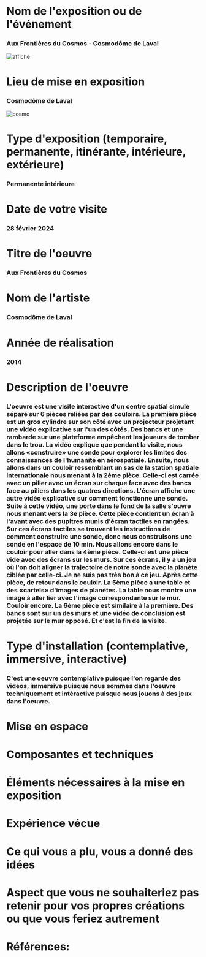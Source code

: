 # Nom de l'exposition ou de l'événement
### Aux Frontières du Cosmos - Cosmodôme de Laval

![affiche](https://github.com/mathieuwillett/h24-v11_inspirations_willett/assets/143769896/4bc074a5-1290-4fed-838d-809d1910019e)


# Lieu de mise en exposition
### Cosmodôme de Laval
![cosmo](https://github.com/mathieuwillett/h24-v11_inspirations_willett/assets/143769896/422dafe0-cf89-4741-9e75-908447e0e064)


# Type d'exposition (temporaire, permanente, itinérante, intérieure, extérieure)
### Permanente intérieure

# Date de votre visite

### 28 février 2024

# Titre de l'oeuvre

### Aux Frontières du Cosmos

# Nom de l'artiste

### Cosmodôme de Laval

# Année de réalisation

### 2014

# Description de l'oeuvre
### L'oeuvre est une visite interactive d'un centre spatial simulé séparé sur 6 pièces reliées par des couloirs. La première pièce est un gros cylindre sur son côté avec un projecteur projetant une vidéo explicative sur l'un des côtés. Des bancs et une rambarde sur une plateforme empêchent les joueurs de tomber dans le trou. La vidéo explique que pendant la visite, nous allons «construire» une sonde pour explorer les limites des connaissances de l'humanité en aérospatiale. Ensuite, nous allons dans un couloir ressemblant un sas de la station spatiale internationale nous menant à la 2ème pièce. Celle-ci est carrée avec un pilier avec un écran sur chaque face avec des bancs face au piliers dans les quatres directions. L'écran affiche une autre vidéo explicative sur comment fonctionne une sonde. Suite à cette vidéo, une porte dans le fond de la salle s'ouvre nous menant vers la 3e pièce. Cette pièce contient un écran à l'avant avec des pupitres munis d'écran tactiles en rangées. Sur ces écrans tactiles se trouvent les instructions de comment construire une sonde, donc nous construisons une sonde en l'espace de 10 min. Nous allons encore dans le couloir pour aller dans la 4ème pièce. Celle-ci est une pièce vide avec des écrans sur les murs. Sur ces écrans, il y a un jeu où l'on doit aligner la trajectoire de notre sonde avec la planète ciblée par celle-ci. Je ne suis pas très bon à ce jeu. Après cette pièce, de retour dans le couloir. La 5ème pièce a une table et des «cartels» d'images de planètes. La table nous montre une image à aller lier avec l'image correspondante sur le mur. Couloir encore. La 6ème pièce est similaire à la première. Des bancs sont sur un des murs et une vidéo de conclusion est projetée sur le mur opposé. Et c'est la fin de la visite.

# Type d'installation (contemplative, immersive, interactive)
### C'est une oeuvre contemplative puisque l'on regarde des vidéos, immersive puisque nous sommes dans l'oeuvre techniquement et intéractive puisque nous jouons à des jeux dans l'oeuvre.

# Mise en espace
### 

# Composantes et techniques
### 

# Éléments nécessaires à la mise en exposition
### 

# Expérience vécue
### 

# Ce qui vous a plu, vous a donné des idées
### 

# Aspect que vous ne souhaiteriez pas retenir pour vos propres créations ou que vous feriez autrement
### 

# Références:
